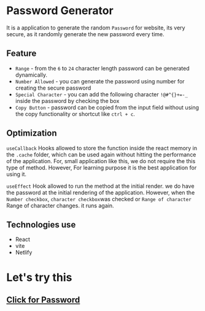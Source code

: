 # Password Generator

It is a application to generate the random `Password` for website, its very secure, as it randomly generate the new password every time.

## Feature

- `Range` - from the `6` to `24` character length password can be generated dynamically.
- `Number Allowed` - you can generate the password using number for creating the secure password
- `Special Character` - you can add the following character `!@#^{}+=-_` inside the password by checking the box
- `Copy Button` - password can be copied from the input field without using the copy functionality or shortcut like `ctrl + c`.

## Optimization

`useCallback` Hooks allowed to store the function inside the react memory in the `.cache` folder, which can be used again without hitting the performance of the application. For, small application like this, we do not require the this type of method. However, For learning purpose it is the best application for using it.

`useEffect` Hook allowed to run the method at the initial render. we do have the password at the initial rendering of the application. However, when the `Number checkbox`, `character checkbox`was checked or `Range of character` Range of character changes. it runs again.

## Technologies use

- React
- vite
- Netlify

# Let's try this

## [Click for Password](https://password-harshilsuthar.netlify.app/)
